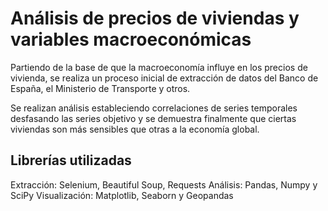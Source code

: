 # Análisis de precios de viviendas y variables macroeconómicas

Partiendo de la base de que la macroeconomía influye en los precios de vivienda, se realiza un proceso inicial de extracción de datos del Banco de España, el Ministerio de Transporte y otros.

Se realizan análisis estableciendo correlaciones de series temporales desfasando las series objetivo y se demuestra finalmente que ciertas viviendas son más sensibles que otras a la economía global.

## Librerías utilizadas
Extracción: Selenium, Beautiful Soup, Requests
Análisis: Pandas, Numpy y SciPy
Visualización: Matplotlib, Seaborn y Geopandas
